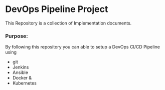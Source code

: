 # DevOps Pipeline Project


This Repository is a collection of Implementation documents. 

### Purpose:
By following this repository you can able to setup a DevOps CI/CD Pipeline using
- git
- Jenkins
- Ansible
- Docker &
- Kubernetes

